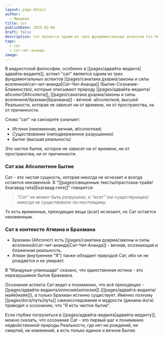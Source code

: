 ```yaml
---
layout: page-detail
author:
  - Яшодеви
title: сат
publishDate: 2025-02-06
draft: false
description: Сат является одним из трех фундаментальных аспектов Сат-Чит-Ананда (Бытие-Сознание-Блаженство), которые описывают природу Брахмана - вечной. абсолютной, высшей Реальности, которая не зависит ни от времени, ни от пространства, на от причинности.
tags:
  - сат
  - сат-чит-ананда
image:
---
```

В индуистской философии, особенно в [[pages/адвайта-веданта|адвайта-веданте]], аспект "сат" является одним из трех фундаментальных аспектов [[pages/санатана дхарма/законы и силы вселенной/сат-чит-ананда|Сат-Чит-Ананда]] (Бытие-Сознание-Блаженство), которые описывают природу [[pages/адвайта-веданта/абсолют|Абсолюта]], [[pages/санатана дхарма/законы и силы вселенной/брахман|Брахмана]] - вечной. абсолютной, высшей Реальности, которая не зависит ни от времени, ни от пространства, на от причинности.

Слово "сат" на санскрите означает:

- *Истина* (неизменная, вечная, абсолютная)
- *Существование* (неподверженное разрушению)
- *Бытие* (высшая реальность)

Это чистое бытие, которое не зависит ни от времени, ни от пространства, ни от причинности.

### Сат как Абсолютное Бытие

Сат - это чистая сущность, которая никогда не исчезает и всегда остается неизменной. В "[[pages/священные тексты/прастхана-трайя/бхагавад гита|Бхагавад-гите]]" говорится:  

>*“Сат” не может быть разрушено, а “асат” (не-существующее) никогда не существовало по-настоящему.* 

То есть временные, преходящие вещи (асат) исчезают, но Сат остается неизменным.

### Сат в контексте Атмана и Брахмана

- Брахман (Абсолют) есть [[pages/санатана дхарма/законы и силы вселенной/сат-чит-ананда|Сат-Чит-Ананда]] - вечная, осознающая и блаженная реальность.
- Атман (внутреннее "Я") также обладает природой Сат, ибо он не рождается и не умирает.

В "Мандукья-упанишаде" сказано, что единственная истина - это неразрушимое бытие Брахмана.

Осознание аспекта Сат ведет к пониманию, что всё преходящее - [[pages/адвайта-веданта/иллюзия|иллюзия]] ([[pages/адвайта-веданта/майя|майя]]), а только Брахман истинно существует. Именно поэтому [[pages/йога/путь|путь]] самоисследования и мудрости (джнана-йога) приводит к осознанию, что "Я есть чистое бытие".

Если глубже погрузиться в [[pages/адвайта-веданта|адвайта-веданту]], можно сказать, что осознание Сат - это первый шаг к пониманию недвойственной природы Реальности, где нет ни рождений, ни смертей, ни изменений, а есть только единое и вечное Бытие.